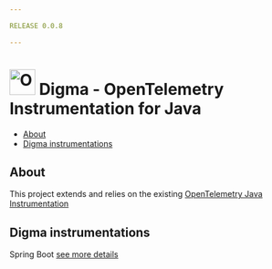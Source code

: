 ```yaml
---

RELEASE 0.0.8

---
```


# <img src="https://opentelemetry.io/img/logos/opentelemetry-logo-nav.png" alt="OpenTelemetry Icon" width="45" height=""> Digma - OpenTelemetry Instrumentation for Java

* [About](#about)
* [Digma instrumentations](#digma-instrumentations)

## About

This project extends and relies on the
existing [OpenTelemetry Java Instrumentation](https://github.com/open-telemetry/opentelemetry-java-instrumentation)

## Digma instrumentations

Spring Boot [see more details](instrumentation/spring/spring-boot-autoconfigure/README.md)
